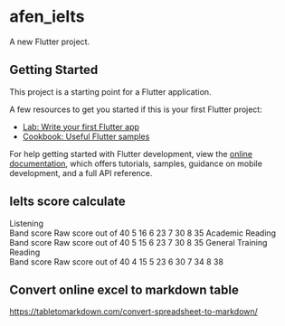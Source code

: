 # afen_ielts

A new Flutter project.

## Getting Started

This project is a starting point for a Flutter application.

A few resources to get you started if this is your first Flutter project:

- [Lab: Write your first Flutter app](https://docs.flutter.dev/get-started/codelab)
- [Cookbook: Useful Flutter samples](https://docs.flutter.dev/cookbook)

For help getting started with Flutter development, view the
[online documentation](https://docs.flutter.dev/), which offers tutorials,
samples, guidance on mobile development, and a full API reference.


## Ielts score calculate
Listening	 
Band score	Raw score out of 40
5	16
6	23
7	30
8	35
Academic Reading	 
Band score	Raw score out of 40
5	15
6	23
7	30
8	35
General Training Reading 	
Band score	Raw score out of 40
4	15
5	23
6	30
7	34
8	38

## Convert online excel to markdown table
https://tabletomarkdown.com/convert-spreadsheet-to-markdown/
